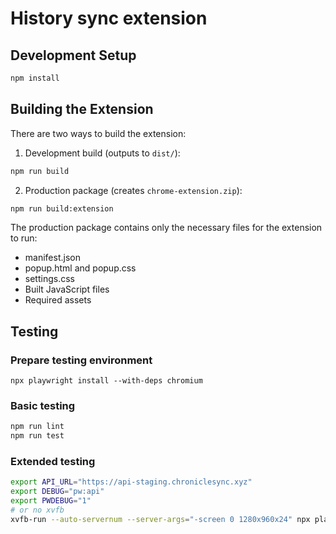 # History sync extension

## Development Setup

```bash
npm install
```

## Building the Extension

There are two ways to build the extension:

1. Development build (outputs to `dist/`):
```bash
npm run build
```

2. Production package (creates `chrome-extension.zip`):
```bash
npm run build:extension
```

The production package contains only the necessary files for the extension to run:
- manifest.json
- popup.html and popup.css
- settings.css
- Built JavaScript files
- Required assets

## Testing

### Prepare testing environment
```
npx playwright install --with-deps chromium
```

### Basic testing
```bash
npm run lint
npm run test
```

### Extended testing
```bash
export API_URL="https://api-staging.chroniclesync.xyz"
export DEBUG="pw:api"
export PWDEBUG="1"
# or no xvfb
xvfb-run --auto-servernum --server-args="-screen 0 1280x960x24" npx playwright test
```
